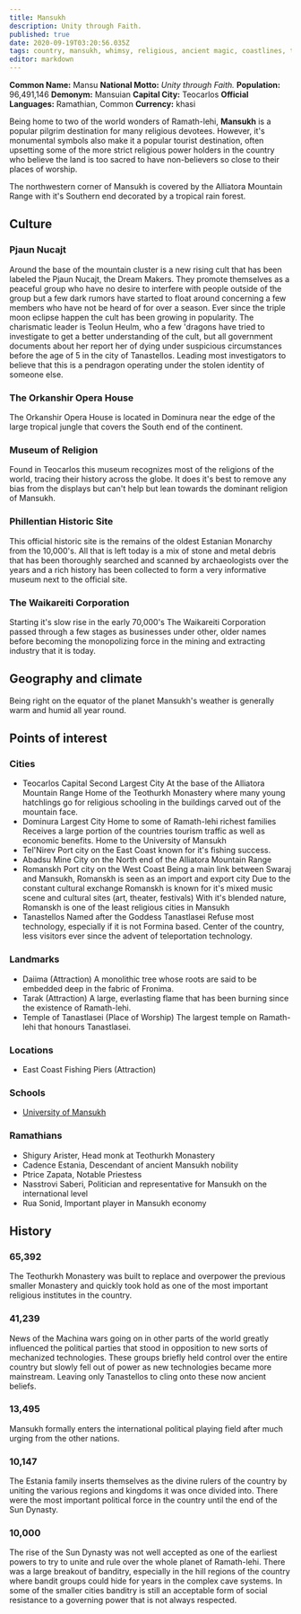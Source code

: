 ```yaml
---
title: Mansukh
description: Unity through Faith.
published: true
date: 2020-09-19T03:20:56.035Z
tags: country, mansukh, whimsy, religious, ancient magic, coastlines, tourism, sacred land
editor: markdown
---
```


**Common Name:** Mansu
**National Motto:** *Unity through Faith.*
**Population:** 96,491,146
**Demonym:** Mansuian
**Capital City:** Teocarlos
**Official Languages:**	Ramathian, Common
**Currency:** khasi

Being home to two of the world wonders of Ramath-lehi, **Mansukh** is a popular pilgrim destination for many religious devotees. However, it's monumental symbols also make it a popular tourist destination, often upsetting some of the more strict religious power holders in the country who believe the land is too sacred to have non-believers so close to their places of worship.

The northwestern corner of Mansukh is covered by the Alliatora Mountain Range with it's Southern end decorated by a tropical rain forest.

## Culture

### Pjaun Nucajt

Around the base of the mountain cluster is a new rising cult that has been labeled the Pjaun Nucajt, the Dream Makers. They promote themselves as a peaceful group who have no desire to interfere with people outside of the group but a few dark rumors have started to float around concerning a few members who have not be heard of for over a season. Ever since the triple moon eclipse happen the cult has been growing in popularity. The charismatic leader is Teolun Heulm, who a few 'dragons have tried to investigate to get a better understanding of the cult, but all government documents about her report her of dying under suspicious circumstances before the age of 5 in the city of Tanastellos. Leading most investigators to believe that this is a pendragon operating under the stolen identity of someone else.

### The Orkanshir Opera House

The Orkanshir Opera House is located in Dominura near the edge of the large tropical jungle that covers the South end of the continent.

### Museum of Religion

Found in Teocarlos this museum recognizes most of the religions of the world, tracing their history across the globe. It does it's best to remove any bias from the displays but can't help but lean towards the dominant religion of Mansukh.

### Phillentian Historic Site

This official historic site is the remains of the oldest Estanian Monarchy from the 10,000's. All that is left today is a mix of stone and metal debris that has been thoroughly searched and scanned by archaeologists over the years and a rich history has been collected to form a very informative museum next to the official site.

### The Waikareiti Corporation

Starting it's slow rise in the early 70,000's The Waikareiti Corporation passed through a few stages as businesses under other, older names before becoming the monopolizing force in the mining and extracting industry that it is today.

## Geography and climate

Being right on the equator of the planet Mansukh's weather is generally warm and humid all year round.

## Points of interest

### Cities

- Teocarlos
    Capital
    Second Largest City
    At the base of the Alliatora Mountain Range
    Home of the Teothurkh Monastery where many young hatchlings go for religious schooling in the buildings carved out of the mountain face.
- Dominura
    Largest City
    Home to some of Ramath-lehi richest families
    Receives a large portion of the countries tourism traffic as well as economic benefits.
    Home to the University of Mansukh
- Tel'Nirev
    Port city on the East Coast known for it's fishing success.
- Abadsu
    Mine City on the North end of the Alliatora Mountain Range
- Romanskh
    Port city on the West Coast
    Being a main link between Swaraj and Mansukh, Romanskh is seen as an import and export city
    Due to the constant cultural exchange Romanskh is known for it's mixed music scene and cultural sites (art, theater, festivals)
    With it's blended nature, Romanskh is one of the least religious cities in Mansukh
- Tanastellos
    Named after the Goddess Tanastlasei
    Refuse most technology, especially if it is not Formina based.
    Center of the country, less visitors ever since the advent of teleportation technology.

### Landmarks

- Daiima (Attraction)
    A monolithic tree whose roots are said to be embedded deep in the fabric of Fronima.
- Tarak (Attraction)
    A large, everlasting flame that has been burning since the existence of Ramath-lehi.
- Temple of Tanastlasei (Place of Worship)
    The largest temple on Ramath-lehi that honours Tanastlasei.

### Locations

- East Coast Fishing Piers (Attraction)

### Schools

- [University of Mansukh](/schools/university-of-mansukh)

### Ramathians

- Shigury Arister, Head monk at Teothurkh Monastery
- Cadence Estania, Descendant of ancient Mansukh nobility
- Ptrice Zapata, Notable Priestess
- Nasstrovi Saberi, Politician and representative for Mansukh on the international level
- Rua Sonid, Important player in Mansukh economy

## History

### 65,392

The Teothurkh Monastery was built to replace and overpower the previous smaller Monastery and quickly took hold as one of the most important religious institutes in the country.

### 41,239

News of the Machina wars going on in other parts of the world greatly influenced the political parties that stood in opposition to new sorts of mechanized technologies. These groups briefly held control over the entire country but slowly fell out of power as new technologies became more mainstream. Leaving only Tanastellos to cling onto these now ancient beliefs.

### 13,495

Mansukh formally enters the international political playing field after much urging from the other nations.

### 10,147

The Estania family inserts themselves as the divine rulers of the country by uniting the various regions and kingdoms it was once divided into. There were the most important political force in the country until the end of the Sun Dynasty.

### 10,000

The rise of the Sun Dynasty was not well accepted as one of the earliest powers to try to unite and rule over the whole planet of Ramath-lehi. There was a large breakout of banditry, especially in the hill regions of the country where bandit groups could hide for years in the complex cave systems. In some of the smaller cities banditry is still an acceptable form of social resistance to a governing power that is not always respected.